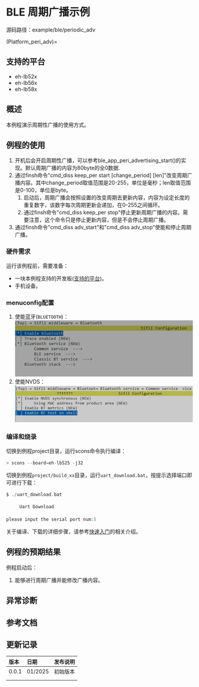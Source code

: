 # BLE 周期广播示例

源码路径：example/ble/periodic_adv

(Platform_peri_adv)=
## 支持的平台
<!-- 支持哪些板子和芯片平台 -->
+ eh-lb52x
+ eh-lb56x
+ eh-lb58x

## 概述
<!-- 例程简介 -->
本例程演示周期性广播的使用方式。


## 例程的使用
<!-- 说明如何使用例程，比如连接哪些硬件管脚观察波形，编译和烧写可以引用相关文档。
对于rt_device的例程，还需要把本例程用到的配置开关列出来，比如PWM例程用到了PWM1，需要在onchip菜单里使能PWM1 -->
1. 开机后会开启周期性广播，可以参考ble_app_peri_advertising_start()的实现。默认周期广播的内容为80byte的全0数据.
2. 通过finsh命令"cmd_diss keep_per start [change_period] [len]"改变周期广播内容。其中change_period取值范围是20-255，单位是毫秒；len取值范围是0-100，单位是byte。
    1) 启动后，周期广播会按照设置的改变周期去更新内容，内容为设定长度的重复数字，该数字每次周期更新会递加，在0-255之间循环。
    2) 通过finsh命令"cmd_diss keep_per stop"停止更新周期广播的内容。需要注意，这个命令只是停止更新内容，但是不会停止周期广播。
3. 通过finsh命令"cmd_diss adv_start"和"cmd_diss adv_stop"使能和停止周期广播。


### 硬件需求
运行该例程前，需要准备：
+ 一块本例程支持的开发板([支持的平台](#Platform_peri_adv))。
+ 手机设备。

### menuconfig配置
1. 使能蓝牙(`BLUETOOTH`)：\
![BLUETOOTH](./assets/bluetooth.png)
2. 使能NVDS：\
![NVDS](./assets/bt_nvds.png)


### 编译和烧录
切换到例程project目录，运行scons命令执行编译：
```c
> scons --board=eh-lb525 -j32
```
切换到例程`project/build_xx`目录，运行`uart_download.bat`，按提示选择端口即可进行下载：
```c
$ ./uart_download.bat

     Uart Download

please input the serial port num:5
```
关于编译、下载的详细步骤，请参考[快速入门](/quickstart/get-started.md)的相关介绍。

## 例程的预期结果
<!-- 说明例程运行结果，比如哪几个灯会亮，会打印哪些log，以便用户判断例程是否正常运行，运行结果可以结合代码分步骤说明 -->
例程启动后：
1. 能够进行周期广播并能修改广播内容。


## 异常诊断


## 参考文档
<!-- 对于rt_device的示例，rt-thread官网文档提供的较详细说明，可以在这里添加网页链接，例如，参考RT-Thread的[RTC文档](https://www.rt-thread.org/document/site/#/rt-thread-version/rt-thread-standard/programming-manual/device/rtc/rtc) -->

## 更新记录
|版本 |日期   |发布说明 |
|:---|:---|:---|
|0.0.1 |01/2025 |初始版本 |
| | | |
| | | |
